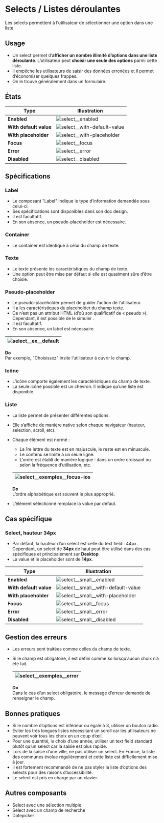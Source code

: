 # Selects / Listes déroulantes

Les selects permettent à l’utilisateur de sélectionner une option dans une liste.


## Usage

- Un select permet d’**afficher un nombre illimité d’options dans une liste déroulante**. L’utilisateur peut **choisir une seule des options** parmi cette liste.
- Il empêche les utilisateurs de saisir des données erronées et il permet d’économiser quelques frappes.
- On le trouve généralement dans un formulaire.

## États


Type | Illustration
------------ | ------------- |
**Enabled** | ![select__enabled](components/COMPONENTS/Selects/design/select__enabled.png)
**With default value** |![select__with-default-value](components/COMPONENTS/Selects/design/select__with-default-value.png)
**With placeholder** |![select__with-placeholder](components/COMPONENTS/Selects/design/select__with-placeholder.png)
**Focus** |![select__focus](components/COMPONENTS/Selects/design/select__focus.png)
**Error** |![select__error](components/COMPONENTS/Selects/design/select__error.png)
**Disabled** |![select__disabled](components/COMPONENTS/Selects/design/select__disabled.png)

## Spécifications

### Label

- Le composant "Label" indique le type d’information demandée sous celui-ci.
- Ses spécifications sont disponibles dans son doc design.
- Il est facultatif.
- En son absence, un pseudo-placeholder est nécessaire.

### Container

- Le container est identique à celui du champ de texte.

### Texte

- Le texte présente les caractéristiques du champ de texte.
- Une option peut être mise par défaut si elle est quasiment sûre d’être choisie.

### Pseudo-placeholder
- Le pseudo-placeholder permet de guider l’action de l’utilisateur.
- Il a les caractéristiques du placeholder du champ texte.
- Ce n’est pas un attribut HTML (d’où son qualificatif de «&nbsp;pseudo&nbsp;»). Cependant, il est possible de le simuler .
- Il est facultatif.
- En son absence, un label est nécessaire.

<div class="do-dont">
<div class="do">

![select__ex__default](components/COMPONENTS/Selects/design/select__ex__default.png) |
------------ |
**Do** <br/> Par exemple, "Choisissez" insite l’utilisateur à ouvrir le champ.

 </div>
 </div>


### Icône

- L’icône comporte également les caractéristiques du champ de texte.
- La seule icône possible est un chevron. Il indique qu’une liste est disponible.


### Liste

- La liste permet de présenter différentes options.
- Elle s’affiche de manière native selon chaque navigateur (hauteur, selection, scroll, etc).
- Chaque élément est normé :
  - La 1re lettre du texte est en majuscule, le reste est en minuscule.
  - Le contenu se limite à un seule ligne.
  - L’ordre est établi de manière logique : dans un ordre croissant ou selon la fréquence d’utilisation, etc.


  <div class="do-dont">
  <div class="do">

  ![select__exemples__focus-ios](components/COMPONENTS/Selects/design/select__exemples__focus-ios.png) |
  ------------ |
  **Do** <br/> L’ordre alphabétique est souvent le plus approprié.

   </div>
   </div>


- L’élément sélectionné remplace la value par défaut.

## Cas spécifique

### Select, hauteur 34px

- Par défaut, la hauteur d’un select est celle du text field : 44px. Cependant, un select de **34px** de haut peut être utilisé dans des cas spécifiques et principalement sur **Desktop**.
- La value et le placeholder sont de **14px**.


Type | Illustration
------------ | ------------- |
**Enabled** |![select__small__enabled](components/COMPONENTS/Selects/design/select__small__enabled.png)
**With default value** |![select__small__with-default-value](components/COMPONENTS/Selects/design/select__small__with-default-value.png)
**With placeholder** |![select__small__with-placeholder](components/COMPONENTS/Selects/design/select__small__with-placeholder.png)
**Focus** |![select__small__focus](components/COMPONENTS/Selects/design/select__small__focus.png)
**Error** |![select__small__error](components/COMPONENTS/Selects/design/select__small__error.png)
**Disabled** |![select__small__disabled](components/COMPONENTS/Selects/design/select__small__disabled.png)

## Gestion des erreurs

- Les erreurs sont traitées comme celles du champ de texte.
- Si le champ est obligatoire, il est défini comme ko lorsqu’aucun choix n’a été fait.


  <div class="do-dont">
  <div class="do">

  ![select__exemples__error](components/COMPONENTS/Selects/design/select__exemples__error.png) |
  ------------ |
  **Do** <br/> Dans le cas d’un select obligatoire, le message d’erreur demande de renseigner le champ.

   </div>
   </div>

## Bonnes pratiques

- Si le nombre d’options est inférieur ou égale à 3, utiliser un bouton radio.
- Eviter les très longues listes nécessitant un scroll car les utilisateurs ne peuvent voir tous les choix en un coup d’œil.
- Pour une quantité, le choix d’une année, utiliser un text field standard plutôt qu’un select car la saisie est plus rapide.
- Lors de la saisie d’une ville, ne pas utiliser un select. En France, la liste des communes évolue régulièrement et cette liste est difficilement mise à jour.
- Il est fortement recommandé de ne pas styler la liste d’options des selects pour des raisons d’accessibilité.
- Le select est pris en charge par un clavier.


## Autres composants

- Select avec une sélection multiple
- Select avec un champ de recherche
- Datepicker
